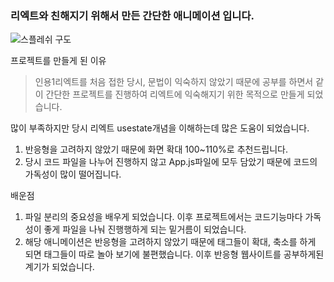 ### 리엑트와 친해지기 위해서 만든 간단한 애니메이션 입니다.

![스플레쉬 구도](https://github.com/YOON-CC/SPLASH_VIEW/assets/87313979/ff41d055-72cc-448a-911d-3057bf23d65e)

프로젝트를 만들게 된 이유
> 인용1리엑트를 처음 접한 당시, 문법이 익숙하지 않았기 때문에 공부를 하면서 같이 간단한 프로젝트를 진행하여 리엑트에 익숙해지기 위한 목적으로 만들게 되었습니다.

많이 부족하지만 당시 리엑트 usestate개념을 이해하는데 많은 도움이 되었습니다.
1. 반응형을 고려하지 않았기 때문에 화면 확대 100~110%로 추천드립니다.
2. 당시 코드 파일을 나누어 진행하지 않고 App.js파일에 모두 담았기 때문에 코드의 가독성이 많이 떨어집니다. 

배운점
1. 파일 분리의 중요성을 배우게 되었습니다. 이후 프로젝트에서는 코드기능마다 가독성이 좋게 파일을 나눠 진행행하게 되는 밑거름이 되었습니다.
2. 해당 애니메이션은 반응형을 고려하지 않았기 때문에 태그들이 확대, 축소를 하게 되면 태그들이 따로 놀아 보기에 불편했습니다. 이후 반응형 웹사이트를 공부하게된 계기가 되었습니다.
